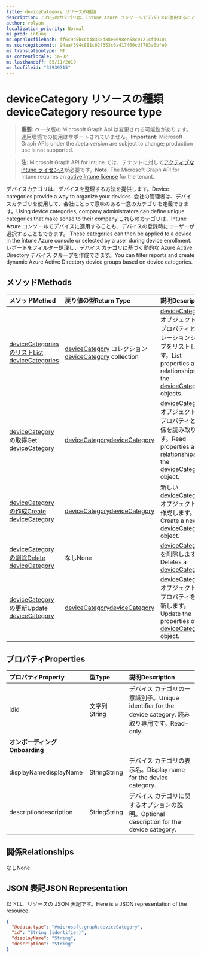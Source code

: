 ```yaml
---
title: deviceCategory リソースの種類
description: これらのカテゴリは、Intune Azure コンソールでデバイスに適用することも、デバイスの登録時にユーザーが選択することもできます。 レポートをフィルター処理し、デバイス カテゴリに基づく動的な Azure Active Directory デバイス グループを作成できます。
author: rolyon
localization_priority: Normal
ms.prod: intune
ms.openlocfilehash: ff6c9d5bccb48338d88e0698ee58c0121cf49101
ms.sourcegitcommit: 94aaf594c881c02f353c6a417460cdf783a0bfe0
ms.translationtype: MT
ms.contentlocale: ja-JP
ms.lasthandoff: 05/11/2019
ms.locfileid: "33939715"
---
```

# <a name="devicecategory-resource-type"></a><span data-ttu-id="a4729-104">deviceCategory リソースの種類</span><span class="sxs-lookup"><span data-stu-id="a4729-104">deviceCategory resource type</span></span>

> <span data-ttu-id="a4729-105">**重要:** ベータ版の Microsoft Graph Api は変更される可能性があります。運用環境での使用はサポートされていません。</span><span class="sxs-lookup"><span data-stu-id="a4729-105">**Important:** Microsoft Graph APIs under the /beta version are subject to change; production use is not supported.</span></span>

> <span data-ttu-id="a4729-106">**注:** Microsoft Graph API for Intune では、テナントに対して[アクティブな intune ライセンス](https://go.microsoft.com/fwlink/?linkid=839381)が必要です。</span><span class="sxs-lookup"><span data-stu-id="a4729-106">**Note:** The Microsoft Graph API for Intune requires an [active Intune license](https://go.microsoft.com/fwlink/?linkid=839381) for the tenant.</span></span>

<span data-ttu-id="a4729-107">デバイスカテゴリは、デバイスを整理する方法を提供します。</span><span class="sxs-lookup"><span data-stu-id="a4729-107">Device categories provide a way to organize your devices.</span></span> <span data-ttu-id="a4729-108">会社の管理者は、デバイスカテゴリを使用して、会社にとって意味のある一意のカテゴリを定義できます。</span><span class="sxs-lookup"><span data-stu-id="a4729-108">Using device categories, company administrators can define unique categories that make sense to their company.</span></span><span data-ttu-id="a4729-109">これらのカテゴリは、Intune Azure コンソールでデバイスに適用することも、デバイスの登録時にユーザーが選択することもできます。</span><span class="sxs-lookup"><span data-stu-id="a4729-109"> These categories can then be applied to a device in the Intune Azure console or selected by a user during device enrollment.</span></span> <span data-ttu-id="a4729-110">レポートをフィルター処理し、デバイス カテゴリに基づく動的な Azure Active Directory デバイス グループを作成できます。</span><span class="sxs-lookup"><span data-stu-id="a4729-110">You can filter reports and create dynamic Azure Active Directory device groups based on device categories.</span></span>

## <a name="methods"></a><span data-ttu-id="a4729-111">メソッド</span><span class="sxs-lookup"><span data-stu-id="a4729-111">Methods</span></span>
|<span data-ttu-id="a4729-112">メソッド</span><span class="sxs-lookup"><span data-stu-id="a4729-112">Method</span></span>|<span data-ttu-id="a4729-113">戻り値の型</span><span class="sxs-lookup"><span data-stu-id="a4729-113">Return Type</span></span>|<span data-ttu-id="a4729-114">説明</span><span class="sxs-lookup"><span data-stu-id="a4729-114">Description</span></span>|
|:---|:---|:---|
|[<span data-ttu-id="a4729-115">deviceCategories のリスト</span><span class="sxs-lookup"><span data-stu-id="a4729-115">List deviceCategories</span></span>](../api/intune-shared-devicecategory-list.md)|<span data-ttu-id="a4729-116">[deviceCategory](../resources/intune-shared-devicecategory.md) コレクション</span><span class="sxs-lookup"><span data-stu-id="a4729-116">[deviceCategory](../resources/intune-shared-devicecategory.md) collection</span></span>|<span data-ttu-id="a4729-117">[deviceCategory](../resources/intune-shared-devicecategory.md) オブジェクトのプロパティとリレーションシップをリストします。</span><span class="sxs-lookup"><span data-stu-id="a4729-117">List properties and relationships of the [deviceCategory](../resources/intune-shared-devicecategory.md) objects.</span></span>|
|[<span data-ttu-id="a4729-118">deviceCategory の取得</span><span class="sxs-lookup"><span data-stu-id="a4729-118">Get deviceCategory</span></span>](../api/intune-shared-devicecategory-get.md)|[<span data-ttu-id="a4729-119">deviceCategory</span><span class="sxs-lookup"><span data-stu-id="a4729-119">deviceCategory</span></span>](../resources/intune-shared-devicecategory.md)|<span data-ttu-id="a4729-120">[deviceCategory](../resources/intune-shared-devicecategory.md) オブジェクトのプロパティと関係を読み取ります。</span><span class="sxs-lookup"><span data-stu-id="a4729-120">Read properties and relationships of the [deviceCategory](../resources/intune-shared-devicecategory.md) object.</span></span>|
|[<span data-ttu-id="a4729-121">deviceCategory の作成</span><span class="sxs-lookup"><span data-stu-id="a4729-121">Create deviceCategory</span></span>](../api/intune-shared-devicecategory-create.md)|[<span data-ttu-id="a4729-122">deviceCategory</span><span class="sxs-lookup"><span data-stu-id="a4729-122">deviceCategory</span></span>](../resources/intune-shared-devicecategory.md)|<span data-ttu-id="a4729-123">新しい [deviceCategory](../resources/intune-shared-devicecategory.md) オブジェクトを作成します。</span><span class="sxs-lookup"><span data-stu-id="a4729-123">Create a new [deviceCategory](../resources/intune-shared-devicecategory.md) object.</span></span>|
|[<span data-ttu-id="a4729-124">deviceCategory の削除</span><span class="sxs-lookup"><span data-stu-id="a4729-124">Delete deviceCategory</span></span>](../api/intune-shared-devicecategory-delete.md)|<span data-ttu-id="a4729-125">なし</span><span class="sxs-lookup"><span data-stu-id="a4729-125">None</span></span>|<span data-ttu-id="a4729-126">[deviceCategory](../resources/intune-shared-devicecategory.md) を削除します。</span><span class="sxs-lookup"><span data-stu-id="a4729-126">Deletes a [deviceCategory](../resources/intune-shared-devicecategory.md).</span></span>|
|[<span data-ttu-id="a4729-127">deviceCategory の更新</span><span class="sxs-lookup"><span data-stu-id="a4729-127">Update deviceCategory</span></span>](../api/intune-shared-devicecategory-update.md)|[<span data-ttu-id="a4729-128">deviceCategory</span><span class="sxs-lookup"><span data-stu-id="a4729-128">deviceCategory</span></span>](../resources/intune-shared-devicecategory.md)|<span data-ttu-id="a4729-129">[deviceCategory](../resources/intune-shared-devicecategory.md) オブジェクトのプロパティを更新します。</span><span class="sxs-lookup"><span data-stu-id="a4729-129">Update the properties of a [deviceCategory](../resources/intune-shared-devicecategory.md) object.</span></span>|

## <a name="properties"></a><span data-ttu-id="a4729-130">プロパティ</span><span class="sxs-lookup"><span data-stu-id="a4729-130">Properties</span></span>
|<span data-ttu-id="a4729-131">プロパティ</span><span class="sxs-lookup"><span data-stu-id="a4729-131">Property</span></span>|<span data-ttu-id="a4729-132">型</span><span class="sxs-lookup"><span data-stu-id="a4729-132">Type</span></span>|<span data-ttu-id="a4729-133">説明</span><span class="sxs-lookup"><span data-stu-id="a4729-133">Description</span></span>|
|:---|:---|:---|
|<span data-ttu-id="a4729-134">id</span><span class="sxs-lookup"><span data-stu-id="a4729-134">id</span></span>|<span data-ttu-id="a4729-135">文字列</span><span class="sxs-lookup"><span data-stu-id="a4729-135">String</span></span>|<span data-ttu-id="a4729-136">デバイス カテゴリの一意識別子。</span><span class="sxs-lookup"><span data-stu-id="a4729-136">Unique identifier for the device category.</span></span> <span data-ttu-id="a4729-137">読み取り専用です。</span><span class="sxs-lookup"><span data-stu-id="a4729-137">Read-only.</span></span>|
|<span data-ttu-id="a4729-138">**オンボーディング**</span><span class="sxs-lookup"><span data-stu-id="a4729-138">**Onboarding**</span></span>|
|<span data-ttu-id="a4729-139">displayName</span><span class="sxs-lookup"><span data-stu-id="a4729-139">displayName</span></span>|<span data-ttu-id="a4729-140">String</span><span class="sxs-lookup"><span data-stu-id="a4729-140">String</span></span>|<span data-ttu-id="a4729-141">デバイス カテゴリの表示名。</span><span class="sxs-lookup"><span data-stu-id="a4729-141">Display name for the device category.</span></span>|
|<span data-ttu-id="a4729-142">description</span><span class="sxs-lookup"><span data-stu-id="a4729-142">description</span></span>|<span data-ttu-id="a4729-143">String</span><span class="sxs-lookup"><span data-stu-id="a4729-143">String</span></span>|<span data-ttu-id="a4729-144">デバイス カテゴリに関するオプションの説明。</span><span class="sxs-lookup"><span data-stu-id="a4729-144">Optional description for the device category.</span></span>|

## <a name="relationships"></a><span data-ttu-id="a4729-145">関係</span><span class="sxs-lookup"><span data-stu-id="a4729-145">Relationships</span></span>
<span data-ttu-id="a4729-146">なし</span><span class="sxs-lookup"><span data-stu-id="a4729-146">None</span></span>

## <a name="json-representation"></a><span data-ttu-id="a4729-147">JSON 表記</span><span class="sxs-lookup"><span data-stu-id="a4729-147">JSON Representation</span></span>
<span data-ttu-id="a4729-148">以下は、リソースの JSON 表記です。</span><span class="sxs-lookup"><span data-stu-id="a4729-148">Here is a JSON representation of the resource.</span></span>
<!-- {
  "blockType": "resource",
  "keyProperty": "id",
  "@odata.type": "microsoft.graph.deviceCategory"
}
-->
``` json
{
  "@odata.type": "#microsoft.graph.deviceCategory",
  "id": "String (identifier)",
  "displayName": "String",
  "description": "String"
}
```



